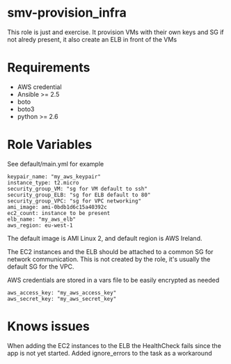 # smv-provision_infra

This role is just and exercise. It provision VMs with their own keys and SG if not alredy present, it also create an ELB in front of the VMs

# Requirements

* AWS credential
* Ansible >= 2.5
* boto
* boto3
* python >= 2.6

# Role Variables

See default/main.yml for example

    keypair_name: "my_aws_keypair"
    instance_type: t2.micro
    security_group_VM: "sg for VM default to ssh"
    security_group_ELB: "sg for ELB default to 80"
    security_group_VPC: "sg for VPC networking"
    ami_image: ami-0bdb1d6c15a40392c
    ec2_count: instance to be present
    elb_name: "my_aws_elb"
    aws_region: eu-west-1

The default image is AMI Linux 2, and default region is AWS Ireland.

The EC2 instances and the ELB should be attached to a common SG for network communication. This is not created by the role, it's usually the default SG for the VPC.

AWS credentials are stored in a vars file to be easily encrypted as needed

    aws_access_key: "my_aws_access_key"
    aws_secret_key: "my_aws_secret_key"

# Knows issues

When adding the EC2 instances to the ELB the HealthCheck fails since the app is not yet started. Added ignore_errors to the task as a workaround
